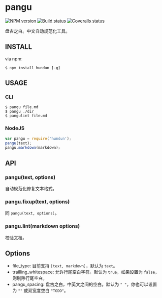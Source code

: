 
# pangu

[![NPM version][npm-badge]][npm-url]
[![Build status][travis-badge]][travis-url]
[![Coveralls status][Coveralls-badge]][coveralls-url]

[npm-badge]: https://img.shields.io/npm/v/hundun.svg?style=flat
[npm-url]: https://www.npmjs.com/package/hundun
[travis-badge]: https://travis-ci.org/hotoo/pangu.svg
[travis-url]: https://travis-ci.org/hotoo/pangu
[coveralls-badge]: https://coveralls.io/repos/hotoo/pangu/badge.svg?branch=master
[coveralls-url]: https://coveralls.io/r/hotoo/pangu

盘古之白。中文自动规范化工具。

## INSTALL

via npm:

```
$ npm install hundun [-g]
```

## USAGE

### CLI

```
$ pangu file.md
$ pangu ./dir
$ pangulint file.md
```

### NodeJS

```js
var pangu = require('hundun');
pangu(text);
pangu.markdown(markdown);
```

## API

### pangu(text, options)

自动规范化修复文本格式。

### pangu.fixup(text, options)

同 `pangu(text, options)`。

### pangu.lint(markdown options)

校验文档。

## Options

* file_type: 目前支持 `[text, markdown]`，默认为 `text`。
* trailling_whitespace: 允许行尾空白字符。默认为 `true`，如果设置为 `false`，则剔除行尾空白。
* pangu_spacing: 盘古之白，中英文之间的空白。默认为 `" "`，你也可以设置为 `""` 或双宽度空白 `"TODO"`。
